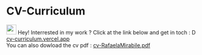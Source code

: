 # CV-Curriculum
<img src="https://user-images.githubusercontent.com/42378118/110234147-e3259600-7f4e-11eb-95be-0c4047144dea.gif" width="26"> Hey! Interrested in my work ? Click at the link below and get in toch : D
</br>
[cv-curriculum.vercel.app](https://cv-curriculum-rafaelamirabile.vercel.app/)
</br>
You can also dowload the cv pdf : 
[cv-RafaelaMirabile.pdf](https://github.com/RafaelaMirabile/CV-Curriculum/files/9956586/cv-RafaelaMirabile.pdf)
